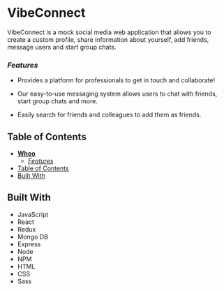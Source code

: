 # VibeConnect

VibeConnect is a mock social media web application that allows you to create a custom profile, share information about yourself, add friends, message users and start group chats.


### _Features_

- Provides a platform for professionals to get in touch and collaborate!

- Our easy-to-use messaging system allows users to chat with friends, start group chats and more.

- Easily search for friends and colleagues to add them as friends.

## Table of Contents

- [**Whoo**](#listening-lobby)
  - [_Features_](#features)
- [Table of Contents](#table-of-contents)
- [Built With](#built-with)

## Built With

- JavaScript
- React
- Redux
- Mongo DB
- Express
- Node
- NPM
- HTML
- CSS
- Sass
